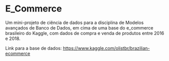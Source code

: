 # E_Commerce
Um mini-projeto de ciência de dados para a disciplina de Modelos avançados de Banco de Dados, em cima de uma base do e_commerce brasileiro do Kaggle, com dados de compra e venda de produtos entre 2016 e 2018.

Link para a base de dados: https://www.kaggle.com/olistbr/brazilian-ecommerce
